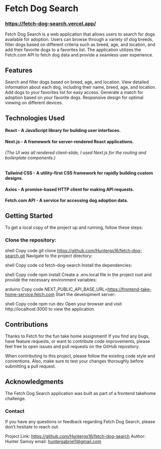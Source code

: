 # Fetch Dog Search
### https://fetch-dog-search.vercel.app/
Fetch Dog Search is a web application that allows users to search for dogs available for adoption. Users can browse through a variety of dog breeds, filter dogs based on different criteria such as breed, age, and location, and add their favorite dogs to a favorites list. The application utilizes the Fetch.com API to fetch dog data and provide a seamless user experience.

## Features
Search and filter dogs based on breed, age, and location.
View detailed information about each dog, including their name, breed, age, and location.
Add dogs to your favorites list for easy access.
Generate a match for adoption based on your favorite dogs.
Responsive design for optimal viewing on different devices.
## Technologies Used
#### React - A JavaScript library for building user interfaces.
#### Next.js - A framework for server-rendered React applications. 
######   (The UI was all rendered client-slide, I used Next.js for the routing and boilerplate components.)
#### Tailwind CSS - A utility-first CSS framework for rapidly building custom designs.
#### Axios - A promise-based HTTP client for making API requests.
#### Fetch.com API - A service for accessing dog adoption data.

## Getting Started
To get a local copy of the project up and running, follow these steps:

### Clone the repository:

shell
Copy code
git clone https://github.com/Huntergs16/fetch-dog-search.git
Navigate to the project directory:

shell
Copy code
cd fetch-dog-search
Install the dependencies:

shell
Copy code
npm install
Create a .env.local file in the project root and provide the necessary environment variables:

arduino
Copy code
NEXT_PUBLIC_API_BASE_URL=https://frontend-take-home-service.fetch.com
Start the development server:

shell
Copy code
npm run dev
Open your browser and visit http://localhost:3000 to view the application.

## Contributions
Thanks to Fetch for the fun take home assignment! If you find any bugs, have feature requests, or want to contribute code improvements, please feel free to open issues and pull requests on the GitHub repository.

When contributing to this project, please follow the existing code style and conventions. Also, make sure to test your changes thoroughly before submitting a pull request.

## Acknowledgments
The Fetch Dog Search application was built as part of a frontend takehome challenge.

### Contact
If you have any questions or feedback regarding Fetch Dog Search, please don't hesitate to reach out.

Project Link: https://github.com/Huntergs16/fetch-dog-search
Author: Hunter Samoy
email: huntergabriel1@gmail.com
